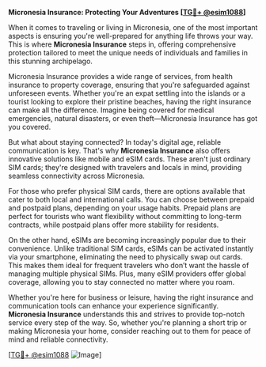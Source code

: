 **Micronesia Insurance: Protecting Your Adventures [[TG💪+ @esim1088](https://t.me/s/esim1088)]**

When it comes to traveling or living in Micronesia, one of the most important aspects is ensuring you're well-prepared for anything life throws your way. This is where **Micronesia Insurance** steps in, offering comprehensive protection tailored to meet the unique needs of individuals and families in this stunning archipelago.

Micronesia Insurance provides a wide range of services, from health insurance to property coverage, ensuring that you're safeguarded against unforeseen events. Whether you're an expat settling into the islands or a tourist looking to explore their pristine beaches, having the right insurance can make all the difference. Imagine being covered for medical emergencies, natural disasters, or even theft—Micronesia Insurance has got you covered.

But what about staying connected? In today's digital age, reliable communication is key. That's why **Micronesia Insurance** also offers innovative solutions like mobile and eSIM cards. These aren't just ordinary SIM cards; they're designed with travelers and locals in mind, providing seamless connectivity across Micronesia. 

For those who prefer physical SIM cards, there are options available that cater to both local and international calls. You can choose between prepaid and postpaid plans, depending on your usage habits. Prepaid plans are perfect for tourists who want flexibility without committing to long-term contracts, while postpaid plans offer more stability for residents.

On the other hand, eSIMs are becoming increasingly popular due to their convenience. Unlike traditional SIM cards, eSIMs can be activated instantly via your smartphone, eliminating the need to physically swap out cards. This makes them ideal for frequent travelers who don’t want the hassle of managing multiple physical SIMs. Plus, many eSIM providers offer global coverage, allowing you to stay connected no matter where you roam.

Whether you're here for business or leisure, having the right insurance and communication tools can enhance your experience significantly. **Micronesia Insurance** understands this and strives to provide top-notch service every step of the way. So, whether you're planning a short trip or making Micronesia your home, consider reaching out to them for peace of mind and reliable connectivity.

[[TG💪+ @esim1088](https://t.me/s/esim1088) ![Image](https://i.postimg.cc/Y0z9fWf4/image.png)]